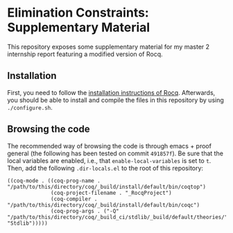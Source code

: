 # Elimination Constraints: Supplementary Material

This repository exposes some supplementary material for my master 2 internship
report featuring a modified version of Rocq.

## Installation

First, you need to follow the [installation instructions of Rocq](https://github.com/rocq-prover/rocq/blob/master/INSTALL.md).
Afterwards, you should be able to install and compile the files in this repository by using `./configure.sh`.

## Browsing the code

The recommended way of browsing the code is through emacs + proof general (the
following has been tested on commit `491857f`).
Be sure that the local variables are enabled, i.e., that `enable-local-variables` is set to `t`.
Then, add the following `.dir-locals.el` to the root of this repository:
```elisp
((coq-mode . ((coq-prog-name . "/path/to/this/directory/coq/_build/install/default/bin/coqtop")
              (coq-project-filename . "_RocqProject")
              (coq-compiler . "/path/to/this/directory/coq/_build/install/default/bin/coqc")
              (coq-prog-args . ("-Q" "/path/to/this/directory/coq/_build_ci/stdlib/_build/default/theories/" "Stdlib")))))
```
